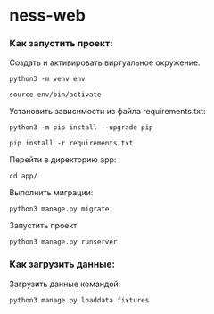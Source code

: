 # ness-web


### Как запустить проект:

Создать и активировать виртуальное окружение:

```
python3 -m venv env
```

```
source env/bin/activate
```

Установить зависимости из файла requirements.txt:

```
python3 -m pip install --upgrade pip
```

```
pip install -r requirements.txt
```

Перейти в директорию app:
```
cd app/
```

Выполнить миграции:

```
python3 manage.py migrate
```

Запустить проект:

```
python3 manage.py runserver
```

### Как загрузить данные:

Загрузить данные командой:
```
python3 manage.py loaddata fixtures
```

